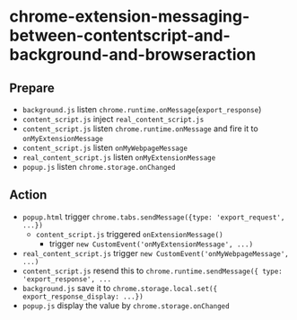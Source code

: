 # chrome-extension-messaging-between-contentscript-and-background-and-browseraction

## Prepare

- `background.js` listen `chrome.runtime.onMessage`(`export_response`)
- `content_script.js` inject `real_content_script.js`
- `content_script.js` listen `chrome.runtime.onMessage` and fire it to `onMyExtensionMessage`
- `content_script.js` listen `onMyWebpageMessage`
- `real_content_script.js` listen `onMyExtensionMessage`
- `popup.js` listen `chrome.storage.onChanged`

## Action

- `popup.html` trigger `chrome.tabs.sendMessage({type: 'export_request', ...})`
  - `content_script.js` triggered `onExtensionMessage()`
    - trigger `new CustomEvent('onMyExtensionMessage', ...)`
- `real_content_script.js` trigger `new CustomEvent('onMyWebpageMessage', ...)`
- `content_script.js` resend this to `chrome.runtime.sendMessage({ type: 'export_response', ...`
- `background.js` save it to `chrome.storage.local.set({ export_response_display: ...})`
- `popup.js` display the value by `chrome.storage.onChanged`
